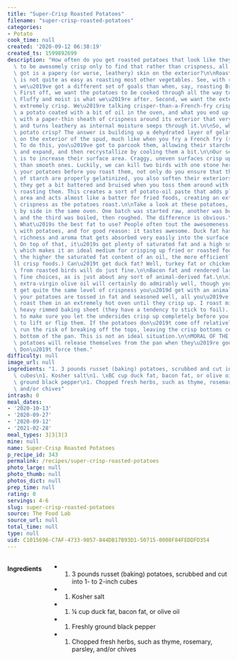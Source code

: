 ```yaml
---
title: "Super-Crisp Roasted Potatoes"
filename: "super-crisp-roasted-potatoes"
categories:
- Potato
cook_time: null
created: '2020-09-12 06:38:19'
created_ts: 1599892699
description: "How often do you get roasted potatoes that look like they\u2019re going\
  \ to be awesomely crisp only to find that rather than crispness, all you\u2019ve\
  \ got is a papery (or worse, leathery) skin on the exterior?\n\nRoasting potatoes\
  \ is not quite as easy as roasting most other vegetables. See, with roast potatoes,\
  \ we\u2019ve got a different set of goals than when, say, roasting Brussels sprouts.\
  \ First off, we want the potatoes to be cooked through all the way to the center.\
  \ Fluffy and moist is what we\u2019re after. Second, we want the exterior to be\
  \ extremely crisp. We\u2019re talking crisper-than-a-French-fry crisp. Simply toss\
  \ a potato coated with a bit of oil in the oven, and what you end up with is a potato\
  \ with a paper-thin sheath of crispness around its exterior that very rapidly softens\
  \ and turns leathery as internal moisture seeps through it.\n\nSo, what makes a\
  \ potato crisp? The answer is building up a dehydrated layer of gelatinized starch\
  \ on the exterior of the spud, much like when you fry a French fry (s e e here).\
  \ To do this, you\u2019ve got to parcook them, allowing their starches to soften\
  \ and expand, and then recrystallize by cooling them a bit.\n\nOur secondary goal\
  \ is to increase their surface area. Craggy, uneven surfaces crisp up a lot better\
  \ than smooth ones. Luckily, we can kill two birds with one stone here. By boiling\
  \ your potatoes before you roast them, not only do you ensure that their outer layers\
  \ of starch are properly gelatinized, you also soften their exteriors enough that\
  \ they get a bit battered and bruised when you toss them around with oil before\
  \ roasting them. This creates a sort of potato-oil paste that adds plenty of surface\
  \ area and acts almost like a batter for fried foods, creating an extra layer of\
  \ crispness as the potatoes roast.\n\nTake a look at these potatoes, roasted side\
  \ by side in the same oven. One batch was started raw, another was boiled first,\
  \ and the third was boiled, then roughed. The difference is obvious.\n\nNext question:\
  \ What\u2019s the best fat to use? People often tout the awesomeness of duck fat\
  \ with potatoes, and for good reason: it tastes awesome. Duck fat has a distinct\
  \ richness and aroma that gets absorbed very easily into the surface of a spud.\
  \ On top of that, it\u2019s got plenty of saturated fat and a high smoke point,\
  \ which makes it an ideal medium for crisping up fried or roasted foods. (In general,\
  \ the higher the saturated fat content of an oil, the more efficiently it\u2019\
  ll crisp foods.) Can\u2019t get duck fat? Well, turkey fat or chicken fat collected\
  \ from roasted birds will do just fine.\n\nBacon fat and rendered lard are also\
  \ fine choices, as is just about any sort of animal-derived fat.\n\nIf you must,\
  \ extra-virgin olive oil will certainly do admirably well, though you won\u2019\
  t get quite the same level of crispness you\u2019d get with an animal fat.\n\nOnce\
  \ your potatoes are tossed in fat and seasoned well, all you\u2019ve got to do is\
  \ roast them in an extremely hot oven until they crisp up. I roast mine on an unlined\
  \ heavy rimmed baking sheet (they have a tendency to stick to foil). The key is\
  \ to make sure you let the undersides crisp up completely before you even attempt\
  \ to lift or flip them. If the potatoes don\u2019t come off relatively easily, you\
  \ run the risk of breaking off the tops, leaving the crisp bottoms cemented to the\
  \ bottom of the pan. This is not an ideal situation.\n\nMORAL OF THE STORY: Your\
  \ potatoes will release themselves from the pan when they\u2019re good and ready.\
  \ Don\u2019t force them."
difficulty: null
image_url: null
ingredients: "1. 3 pounds russet (baking) potatoes, scrubbed and cut into 1- to 2-inch\
  \ cubes\n1. Kosher salt\n1. \xBC cup duck fat, bacon fat, or olive oil\n1. Freshly\
  \ ground black pepper\n1. Chopped fresh herbs, such as thyme, rosemary, parsley,\
  \ and/or chives"
intrash: 0
meal_dates:
- '2020-10-13'
- '2020-09-27'
- '2020-09-12'
- '2021-02-28'
meal_types: 3|3|3|3
mine: null
name: Super-Crisp Roasted Potatoes
p_recipe_id: 343
permalink: /recipes/super-crisp-roasted-potatoes
photo_large: null
photo_thumb: null
photos_dict: null
prep_time: null
rating: 0
servings: 4-6
slug: super-crisp-roasted-potatoes
source: The Food Lab
source_url: null
total_time: null
type: null
uid: C1015696-C7AF-4733-9057-844DB17B93D1-50715-0008F84FEDDFD354
---
```

<div class="large-8 medium-7 columns" id="writeup">	</div><!-- #writeup -->
</div><!-- #row-one -->
<div class="row" id="row-two">	<div class="medium-4 small-5 columns" id="ingredients"><h4>Ingredients</h4><div class="box box-ingredients content"><ul>
<li>
<ol>
<li>3 pounds russet (baking) potatoes, scrubbed and cut into 1- to 2-inch cubes</li>
</ol>
</li>
<li>
<ol>
<li>Kosher salt</li>
</ol>
</li>
<li>
<ol>
<li>¼ cup duck fat, bacon fat, or olive oil</li>
</ol>
</li>
<li>
<ol>
<li>Freshly ground black pepper</li>
</ol>
</li>
<li>
<ol>
<li>Chopped fresh herbs, such as thyme, rosemary, parsley, and/or chives</li>
</ol>
</li>
</ul>
</div>	</div>	<div class="medium-6 small-7 columns" id="directions">	</div>